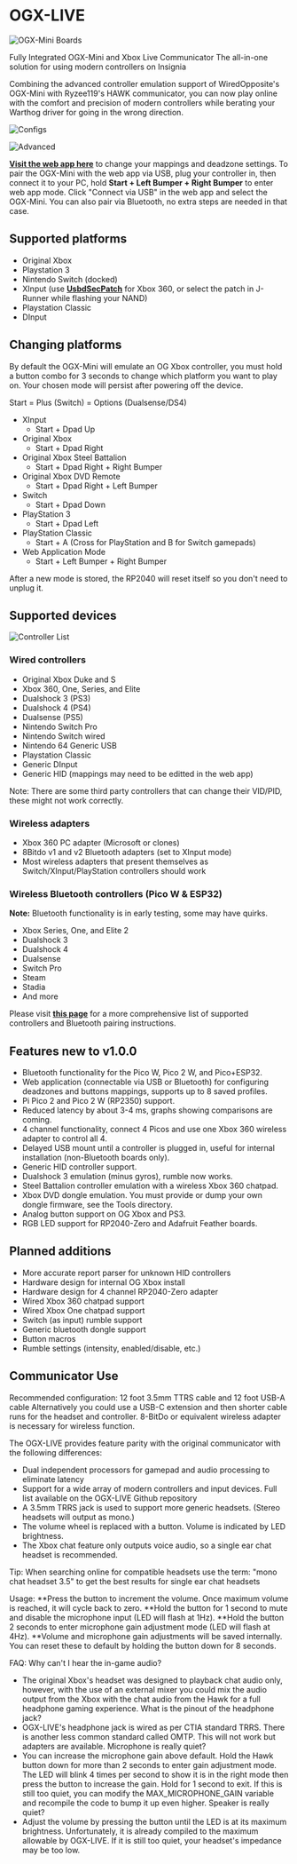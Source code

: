 # OGX-LIVE
![OGX-Mini Boards](images/20250701_232110.jpg "OGX-LIVE Shell") 

Fully Integrated OGX-Mini and Xbox Live Communicator
The all-in-one solution for using modern controllers on Insignia

Combining the advanced controller emulation support of WiredOpposite's OGX-Mini with Ryzee119's HAWK communicator, you can now play online with the comfort and precision of modern controllers while berating your Warthog driver for going in the wrong direction.

![Configs](images/backgroundwide.png "Recommended Configurations") 

![Advanced](images/advancedconfig.png "Mixer Configurations") 

[**Visit the web app here**](https://wiredopposite.github.io/OGX-Mini-WebApp/) to change your mappings and deadzone settings. To pair the OGX-Mini with the web app via USB, plug your controller in, then connect it to your PC, hold **Start + Left Bumper + Right Bumper** to enter web app mode. Click "Connect via USB" in the web app and select the OGX-Mini. You can also pair via Bluetooth, no extra steps are needed in that case. 

## Supported platforms
- Original Xbox
- Playstation 3
- Nintendo Switch (docked)
- XInput (use [**UsbdSecPatch**](https://github.com/InvoxiPlayGames/UsbdSecPatch) for Xbox 360, or select the patch in J-Runner while flashing your NAND)
- Playstation Classic
- DInput

## Changing platforms
By default the OGX-Mini will emulate an OG Xbox controller, you must hold a button combo for 3 seconds to change which platform you want to play on. Your chosen mode will persist after powering off the device. 

Start = Plus (Switch) = Options (Dualsense/DS4)

- XInput
    - Start + Dpad Up 
- Original Xbox
    - Start + Dpad Right
- Original Xbox Steel Battalion
    - Start + Dpad Right + Right Bumper
- Original Xbox DVD Remote
    - Start + Dpad Right + Left Bumper
- Switch
    - Start + Dpad Down
- PlayStation 3
    - Start + Dpad Left
- PlayStation Classic
    - Start + A (Cross for PlayStation and B for Switch gamepads)
- Web Application Mode
    - Start + Left Bumper + Right Bumper

After a new mode is stored, the RP2040 will reset itself so you don't need to unplug it.

## Supported devices
![Controller List](images/controllerlist.jpg "Controller List") 
### Wired controllers
- Original Xbox Duke and S
- Xbox 360, One, Series, and Elite
- Dualshock 3 (PS3)
- Dualshock 4 (PS4)
- Dualsense (PS5)
- Nintendo Switch Pro
- Nintendo Switch wired
- Nintendo 64 Generic USB
- Playstation Classic
- Generic DInput
- Generic HID (mappings may need to be editted in the web app)

Note: There are some third party controllers that can change their VID/PID, these might not work correctly.

### Wireless adapters
- Xbox 360 PC adapter (Microsoft or clones)
- 8Bitdo v1 and v2 Bluetooth adapters (set to XInput mode)
- Most wireless adapters that present themselves as Switch/XInput/PlayStation controllers should work

### Wireless Bluetooth controllers (Pico W & ESP32)
**Note:** Bluetooth functionality is in early testing, some may have quirks.
- Xbox Series, One, and Elite 2
- Dualshock 3
- Dualshock 4
- Dualsense
- Switch Pro
- Steam
- Stadia
- And more

Please visit [**this page**](https://bluepad32.readthedocs.io/en/latest/supported_gamepads/) for a more comprehensive list of supported controllers and Bluetooth pairing instructions.

## Features new to v1.0.0
- Bluetooth functionality for the Pico W, Pico 2 W, and Pico+ESP32.
- Web application (connectable via USB or Bluetooth) for configuring deadzones and buttons mappings, supports up to 8 saved profiles.
- Pi Pico 2 and Pico 2 W (RP2350) support.
- Reduced latency by about 3-4 ms, graphs showing comparisons are coming.
- 4 channel functionality, connect 4 Picos and use one Xbox 360 wireless adapter to control all 4.
- Delayed USB mount until a controller is plugged in, useful for internal installation (non-Bluetooth boards only). 
- Generic HID controller support.
- Dualshock 3 emulation (minus gyros), rumble now works.
- Steel Battalion controller emulation with a wireless Xbox 360 chatpad.
- Xbox DVD dongle emulation. You must provide or dump your own dongle firmware, see the Tools directory.
- Analog button support on OG Xbox and PS3.
- RGB LED support for RP2040-Zero and Adafruit Feather boards.

## Planned additions
- More accurate report parser for unknown HID controllers
- Hardware design for internal OG Xbox install
- Hardware design for 4 channel RP2040-Zero adapter
- Wired Xbox 360 chatpad support
- Wired Xbox One chatpad support
- Switch (as input) rumble support
- Generic bluetooth dongle support
- Button macros
- Rumble settings (intensity, enabled/disable, etc.)

## Communicator Use

Recommended configuration: 12 foot 3.5mm TTRS cable and 12 foot USB-A cable
Alternatively you could use a USB-C extension and then shorter cable runs for the headset and controller.
8-BitDo or equivalent wireless adapter is necessary for wireless function. 

The OGX-LIVE provides feature parity with the original communicator with the following differences:
- Dual independent processors for gamepad and audio processing to eliminate latency
- Support for a wide array of modern controllers and input devices. Full list available on the OGX-LIVE Github repository
- A 3.5mm TRRS jack is used to support more generic headsets. (Stereo headsets will output as mono.)
- The volume wheel is replaced with a button. Volume is indicated by LED brightness.
- The Xbox chat feature only outputs voice audio, so a single ear chat headset is recommended.

Tip: When searching online for compatible headsets use the term: "mono chat headset 3.5" to get the best results for single ear chat headsets

Usage:
**Press the button to increment the volume. Once maximum volume is reached, it will cycle back to zero.
**Hold the button for 1 second to mute and disable the microphone input (LED will flash at 1Hz).
**Hold the button 2 seconds to enter microphone gain adjustment mode (LED will flash at 4Hz).
**Volume and microphone gain adjustments will be saved internally. You can reset these to default by holding the button down for 8 seconds.

FAQ:
Why can't I hear the in-game audio? 
- The original Xbox's headset was designed to playback chat audio only, however, with the use of an external mixer you could mix the audio output from the Xbox with the chat audio from the Hawk for a full headphone gaming experience. 
What is the pinout of the headphone jack?
- OGX-LIVE's headphone jack is wired as per CTIA standard TRRS. There is another less common standard called OMTP. This will not work but adapters are available.
Microphone is really quiet?
- You can increase the microphone gain above default. Hold the Hawk button down for more than 2 seconds to enter gain adjustment mode. The LED will blink 4 times per second to show it is in the right mode then press the button to increase the gain. Hold for 1 second to exit. If this is still too quiet, you can modify the MAX_MICROPHONE_GAIN variable and recompile the code to bump it up even higher.
Speaker is really quiet?
- Adjust the volume by pressing the button until the LED is at its maximum brightness. Unfortunately, it is already compiled to the maximum allowable by OGX-LIVE. If it is still too quiet, your headset's impedance may be too low.
